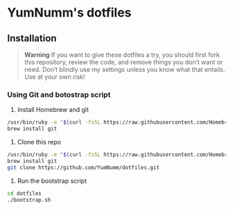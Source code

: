 # YumNumm's dotfiles

## Installation

> **Warning**
> If you want to give these dotfiles a try, you should first fork this repository, review the code, and remove things you don’t want or need. Don’t blindly use my settings unless you know what that entails. Use at your own risk!

### Using Git and botostrap script 

1. Install Homebrew and git

```bash
/usr/bin/ruby -e "$(curl -fsSL https://raw.githubusercontent.com/Homebrew/install/master/install)"
brew install git
```

1. Clone this repo

```bash
/usr/bin/ruby -e "$(curl -fsSL https://raw.githubusercontent.com/Homebrew/install/master/install)"
brew install git
git clone https://github.com/YumNumm/dotfiles.git
```

1. Run the bootstrap script

```bash
cd dotfiles
./bootstrap.sh
```
